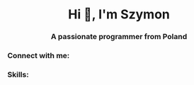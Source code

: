 <h1 align="center">Hi 👋, I'm Szymon</h1>
<h3 align="center">A passionate programmer from Poland</h3>

<h3 align="left">Connect with me:</h3>
<p align="left">
</p>

<h3 align="left">Skills:</h3>

<!--
**Szymon017/szymon017** is a ✨ _special_ ✨ repository because its `README.md` (this file) appears on your GitHub profile.

Here are some ideas to get you started:

- 🔭 I’m currently working on ...
- 🌱 I’m currently learning ...
- 👯 I’m looking to collaborate on ...
- 🤔 I’m looking for help with ...
- 💬 Ask me about ...
- 📫 How to reach me: ...
- 😄 Pronouns: ...
- ⚡ Fun fact: ...
-->
